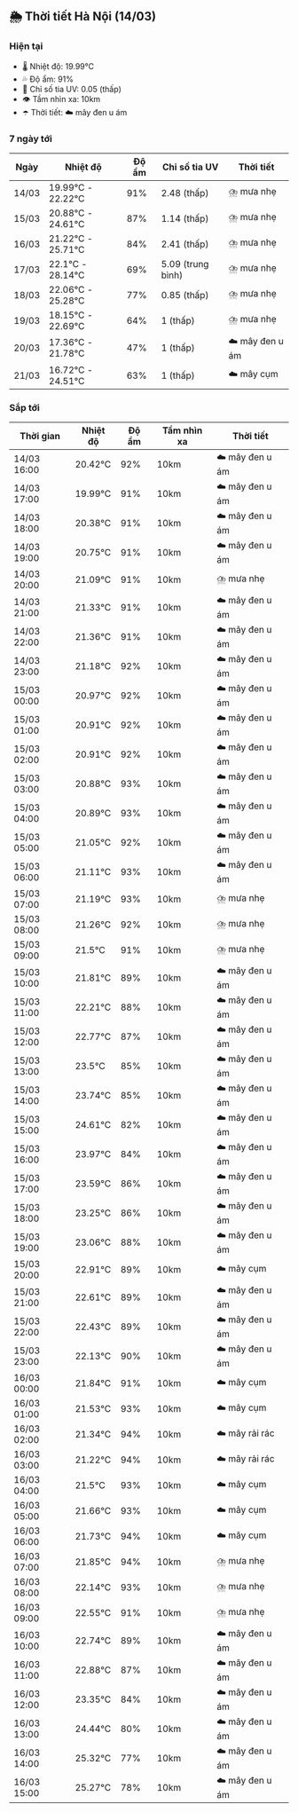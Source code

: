 ## 🌦️ Thời tiết Hà Nội (14/03)

### Hiện tại

- 🌡️ Nhiệt độ: 19.99℃
- 💦 Độ ẩm: 91%
- 🌟 Chỉ số tia UV: 0.05 (thấp)
- 👁️ Tầm nhìn xa: 10km
- ☂️ Thời tiết: ☁️ mây đen u ám

### 7 ngày tới

| Ngày | Nhiệt độ | Độ ẩm | Chỉ số tia UV | Thời tiết |
| --- | --- | --- | --- | --- |
| 14/03 | 19.99℃ - 22.22℃ | 91% | 2.48 (thấp) | ⛈️ mưa nhẹ |
| 15/03 | 20.88℃ - 24.61℃ | 87% | 1.14 (thấp) | ⛈️ mưa nhẹ |
| 16/03 | 21.22℃ - 25.71℃ | 84% | 2.41 (thấp) | ⛈️ mưa nhẹ |
| 17/03 | 22.1℃ - 28.14℃ | 69% | 5.09 (trung bình) | ⛈️ mưa nhẹ |
| 18/03 | 22.06℃ - 25.28℃ | 77% | 0.85 (thấp) | ⛈️ mưa nhẹ |
| 19/03 | 18.15℃ - 22.69℃ | 64% | 1 (thấp) | ⛈️ mưa nhẹ |
| 20/03 | 17.36℃ - 21.78℃ | 47% | 1 (thấp) | ☁️ mây đen u ám |
| 21/03 | 16.72℃ - 24.51℃ | 63% | 1 (thấp) | ☁️ mây cụm |

### Sắp tới

| Thời gian | Nhiệt độ | Độ ẩm | Tầm nhìn xa | Thời tiết |
| --- | --- | --- | --- | --- |
| 14/03 16:00 | 20.42℃ | 92% | 10km | ☁️ mây đen u ám |
| 14/03 17:00 | 19.99℃ | 91% | 10km | ☁️ mây đen u ám |
| 14/03 18:00 | 20.38℃ | 91% | 10km | ☁️ mây đen u ám |
| 14/03 19:00 | 20.75℃ | 91% | 10km | ☁️ mây đen u ám |
| 14/03 20:00 | 21.09℃ | 91% | 10km | ⛈️ mưa nhẹ |
| 14/03 21:00 | 21.33℃ | 91% | 10km | ☁️ mây đen u ám |
| 14/03 22:00 | 21.36℃ | 91% | 10km | ☁️ mây đen u ám |
| 14/03 23:00 | 21.18℃ | 92% | 10km | ☁️ mây đen u ám |
| 15/03 00:00 | 20.97℃ | 92% | 10km | ☁️ mây đen u ám |
| 15/03 01:00 | 20.91℃ | 92% | 10km | ☁️ mây đen u ám |
| 15/03 02:00 | 20.91℃ | 92% | 10km | ☁️ mây đen u ám |
| 15/03 03:00 | 20.88℃ | 93% | 10km | ☁️ mây đen u ám |
| 15/03 04:00 | 20.89℃ | 93% | 10km | ☁️ mây đen u ám |
| 15/03 05:00 | 21.05℃ | 92% | 10km | ☁️ mây đen u ám |
| 15/03 06:00 | 21.11℃ | 93% | 10km | ☁️ mây đen u ám |
| 15/03 07:00 | 21.19℃ | 93% | 10km | ⛈️ mưa nhẹ |
| 15/03 08:00 | 21.26℃ | 92% | 10km | ⛈️ mưa nhẹ |
| 15/03 09:00 | 21.5℃ | 91% | 10km | ⛈️ mưa nhẹ |
| 15/03 10:00 | 21.81℃ | 89% | 10km | ☁️ mây đen u ám |
| 15/03 11:00 | 22.21℃ | 88% | 10km | ☁️ mây đen u ám |
| 15/03 12:00 | 22.77℃ | 87% | 10km | ☁️ mây đen u ám |
| 15/03 13:00 | 23.5℃ | 85% | 10km | ☁️ mây đen u ám |
| 15/03 14:00 | 23.74℃ | 85% | 10km | ☁️ mây đen u ám |
| 15/03 15:00 | 24.61℃ | 82% | 10km | ☁️ mây đen u ám |
| 15/03 16:00 | 23.97℃ | 84% | 10km | ☁️ mây đen u ám |
| 15/03 17:00 | 23.59℃ | 86% | 10km | ☁️ mây đen u ám |
| 15/03 18:00 | 23.25℃ | 86% | 10km | ☁️ mây đen u ám |
| 15/03 19:00 | 23.06℃ | 88% | 10km | ☁️ mây đen u ám |
| 15/03 20:00 | 22.91℃ | 89% | 10km | ☁️ mây cụm |
| 15/03 21:00 | 22.61℃ | 89% | 10km | ☁️ mây đen u ám |
| 15/03 22:00 | 22.43℃ | 89% | 10km | ☁️ mây đen u ám |
| 15/03 23:00 | 22.13℃ | 90% | 10km | ☁️ mây đen u ám |
| 16/03 00:00 | 21.84℃ | 91% | 10km | ☁️ mây cụm |
| 16/03 01:00 | 21.53℃ | 93% | 10km | ☁️ mây cụm |
| 16/03 02:00 | 21.34℃ | 94% | 10km | ☁️ mây rải rác |
| 16/03 03:00 | 21.22℃ | 94% | 10km | ☁️ mây rải rác |
| 16/03 04:00 | 21.5℃ | 93% | 10km | ☁️ mây cụm |
| 16/03 05:00 | 21.66℃ | 93% | 10km | ☁️ mây cụm |
| 16/03 06:00 | 21.73℃ | 94% | 10km | ☁️ mây cụm |
| 16/03 07:00 | 21.85℃ | 94% | 10km | ⛈️ mưa nhẹ |
| 16/03 08:00 | 22.14℃ | 93% | 10km | ⛈️ mưa nhẹ |
| 16/03 09:00 | 22.55℃ | 91% | 10km | ⛈️ mưa nhẹ |
| 16/03 10:00 | 22.74℃ | 89% | 10km | ☁️ mây đen u ám |
| 16/03 11:00 | 22.88℃ | 87% | 10km | ☁️ mây đen u ám |
| 16/03 12:00 | 23.35℃ | 84% | 10km | ☁️ mây đen u ám |
| 16/03 13:00 | 24.44℃ | 80% | 10km | ☁️ mây đen u ám |
| 16/03 14:00 | 25.32℃ | 77% | 10km | ☁️ mây đen u ám |
| 16/03 15:00 | 25.27℃ | 78% | 10km | ☁️ mây đen u ám |
